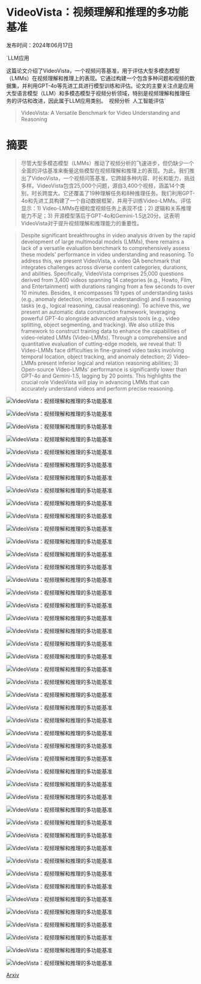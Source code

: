 # VideoVista：视频理解和推理的多功能基准

发布时间：2024年06月17日

`LLM应用

这篇论文介绍了VideoVista，一个视频问答基准，用于评估大型多模态模型（LMMs）在视频理解和推理上的表现。它通过构建一个包含多种问题和视频的数据集，并利用GPT-4o等先进工具进行模型训练和评估。论文的主要关注点是应用大型语言模型（LLM）和多模态模型于视频分析领域，特别是视频理解和推理任务的评估和改进，因此属于LLM应用类别。` `视频分析` `人工智能评估`

> VideoVista: A Versatile Benchmark for Video Understanding and Reasoning

# 摘要

> 尽管大型多模态模型（LMMs）推动了视频分析的飞速进步，但仍缺少一个全面的评估基准来衡量这些模型在视频理解和推理上的表现。为此，我们推出了VideoVista，一个视频问答基准，它跨越多种内容、时长和能力，挑战多样。VideoVista包含25,000个问题，源自3,400个视频，涵盖14个类别，时长跨度大。它还覆盖了19种理解任务和8种推理任务。我们利用GPT-4o和先进工具构建了一个自动数据框架，并用于训练Video-LMMs。评估显示：1) Video-LMMs在细粒度视频任务上表现不佳；2) 逻辑和关系推理能力不足；3) 开源模型落后于GPT-4o和Gemini-1.5达20分。这表明VideoVista对于提升视频理解和推理能力的重要性。

> Despite significant breakthroughs in video analysis driven by the rapid development of large multimodal models (LMMs), there remains a lack of a versatile evaluation benchmark to comprehensively assess these models' performance in video understanding and reasoning. To address this, we present VideoVista, a video QA benchmark that integrates challenges across diverse content categories, durations, and abilities. Specifically, VideoVista comprises 25,000 questions derived from 3,400 videos spanning 14 categories (e.g., Howto, Film, and Entertainment) with durations ranging from a few seconds to over 10 minutes. Besides, it encompasses 19 types of understanding tasks (e.g., anomaly detection, interaction understanding) and 8 reasoning tasks (e.g., logical reasoning, causal reasoning). To achieve this, we present an automatic data construction framework, leveraging powerful GPT-4o alongside advanced analysis tools (e.g., video splitting, object segmenting, and tracking). We also utilize this framework to construct training data to enhance the capabilities of video-related LMMs (Video-LMMs). Through a comprehensive and quantitative evaluation of cutting-edge models, we reveal that: 1) Video-LMMs face difficulties in fine-grained video tasks involving temporal location, object tracking, and anomaly detection; 2) Video-LMMs present inferior logical and relation reasoning abilities; 3) Open-source Video-LMMs' performance is significantly lower than GPT-4o and Gemini-1.5, lagging by 20 points. This highlights the crucial role VideoVista will play in advancing LMMs that can accurately understand videos and perform precise reasoning.

![VideoVista：视频理解和推理的多功能基准](../../../paper_images/2406.11303/Case.png)

![VideoVista：视频理解和推理的多功能基准](../../../paper_images/2406.11303/model.png)

![VideoVista：视频理解和推理的多功能基准](../../../paper_images/2406.11303/Category.png)

![VideoVista：视频理解和推理的多功能基准](../../../paper_images/2406.11303/Time.png)

![VideoVista：视频理解和推理的多功能基准](../../../paper_images/2406.11303/x1.png)

![VideoVista：视频理解和推理的多功能基准](../../../paper_images/2406.11303/x2.png)

![VideoVista：视频理解和推理的多功能基准](../../../paper_images/2406.11303/ability.png)

![VideoVista：视频理解和推理的多功能基准](../../../paper_images/2406.11303/x3.png)

![VideoVista：视频理解和推理的多功能基准](../../../paper_images/2406.11303/x4.png)

![VideoVista：视频理解和推理的多功能基准](../../../paper_images/2406.11303/x5.png)

![VideoVista：视频理解和推理的多功能基准](../../../paper_images/2406.11303/x6.png)

![VideoVista：视频理解和推理的多功能基准](../../../paper_images/2406.11303/x7.png)

![VideoVista：视频理解和推理的多功能基准](../../../paper_images/2406.11303/x8.png)

![VideoVista：视频理解和推理的多功能基准](../../../paper_images/2406.11303/x9.png)

![VideoVista：视频理解和推理的多功能基准](../../../paper_images/2406.11303/x10.png)

![VideoVista：视频理解和推理的多功能基准](../../../paper_images/2406.11303/x11.png)

![VideoVista：视频理解和推理的多功能基准](../../../paper_images/2406.11303/x12.png)

![VideoVista：视频理解和推理的多功能基准](../../../paper_images/2406.11303/x13.png)

![VideoVista：视频理解和推理的多功能基准](../../../paper_images/2406.11303/x14.png)

![VideoVista：视频理解和推理的多功能基准](../../../paper_images/2406.11303/x15.png)

![VideoVista：视频理解和推理的多功能基准](../../../paper_images/2406.11303/x16.png)

![VideoVista：视频理解和推理的多功能基准](../../../paper_images/2406.11303/x17.png)

![VideoVista：视频理解和推理的多功能基准](../../../paper_images/2406.11303/x18.png)

![VideoVista：视频理解和推理的多功能基准](../../../paper_images/2406.11303/x19.png)

![VideoVista：视频理解和推理的多功能基准](../../../paper_images/2406.11303/x20.png)

![VideoVista：视频理解和推理的多功能基准](../../../paper_images/2406.11303/x21.png)

![VideoVista：视频理解和推理的多功能基准](../../../paper_images/2406.11303/x22.png)

![VideoVista：视频理解和推理的多功能基准](../../../paper_images/2406.11303/x23.png)

![VideoVista：视频理解和推理的多功能基准](../../../paper_images/2406.11303/x24.png)

![VideoVista：视频理解和推理的多功能基准](../../../paper_images/2406.11303/x25.png)

![VideoVista：视频理解和推理的多功能基准](../../../paper_images/2406.11303/x26.png)

![VideoVista：视频理解和推理的多功能基准](../../../paper_images/2406.11303/x27.png)

![VideoVista：视频理解和推理的多功能基准](../../../paper_images/2406.11303/x28.png)

![VideoVista：视频理解和推理的多功能基准](../../../paper_images/2406.11303/x29.png)

![VideoVista：视频理解和推理的多功能基准](../../../paper_images/2406.11303/x30.png)

![VideoVista：视频理解和推理的多功能基准](../../../paper_images/2406.11303/x31.png)

![VideoVista：视频理解和推理的多功能基准](../../../paper_images/2406.11303/x32.png)

![VideoVista：视频理解和推理的多功能基准](../../../paper_images/2406.11303/x33.png)

![VideoVista：视频理解和推理的多功能基准](../../../paper_images/2406.11303/x34.png)

![VideoVista：视频理解和推理的多功能基准](../../../paper_images/2406.11303/x35.png)

![VideoVista：视频理解和推理的多功能基准](../../../paper_images/2406.11303/x36.png)

![VideoVista：视频理解和推理的多功能基准](../../../paper_images/2406.11303/x37.png)

![VideoVista：视频理解和推理的多功能基准](../../../paper_images/2406.11303/x38.png)

![VideoVista：视频理解和推理的多功能基准](../../../paper_images/2406.11303/x39.png)

![VideoVista：视频理解和推理的多功能基准](../../../paper_images/2406.11303/x40.png)

[Arxiv](https://arxiv.org/abs/2406.11303)